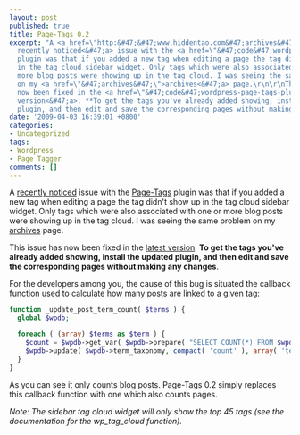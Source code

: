 ```yaml
---
layout: post
published: true
title: Page-Tags 0.2
excerpt: "A <a href=\"http:&#47;&#47;www.hiddentao.com&#47;archives&#47;2009&#47;01&#47;18&#47;tag-your-wordpress-27-pages&#47;#comment-435\">
  recently noticed<&#47;a> issue with the <a href=\"&#47;code&#47;wordpress-page-tags-plugin&#47;\">Page-Tags<&#47;a>
  plugin was that if you added a new tag when editing a page the tag didn't show up
  in the tag cloud sidebar widget. Only tags which were also associated with one or
  more blog posts were showing up in the tag cloud. I was seeing the same problem
  on my <a href=\"&#47;archives&#47;\">archives<&#47;a> page.\r\n\r\nThis issue has
  now been fixed in the <a href=\"&#47;code&#47;wordpress-page-tags-plugin&#47;\">latest
  version<&#47;a>. **To get the tags you've already added showing, install the updated
  plugin, and then edit and save the corresponding pages without making any changes**.\r\n"
date: '2009-04-03 16:39:01 +0800'
categories:
- Uncategorized
tags:
- Wordpress
- Page Tagger
comments: []
---
```

A [recently noticed](/archives/2009/01/18/tag-your-wordpress-27-pages/#comment-435) issue with the [Page-Tags](/code/wordpress-page-tags-plugin/) plugin was that if you added a new tag when editing a page the tag didn't show up in the tag cloud sidebar widget. Only tags which were also associated with one or more blog posts were showing up in the tag cloud. I was seeing the same problem on my [archives](/archives/) page.

This issue has now been fixed in the [latest version](/code/wordpress-page-tags-plugin/). **To get the tags you've already added showing, install the updated plugin, and then edit and save the corresponding pages without making any changes**.

For the developers among you, the cause of this bug is situated the callback function used to calculate how many posts are linked to a given tag:

```php
function _update_post_term_count( $terms ) {
  global $wpdb;

  foreach ( (array) $terms as $term ) {
    $count = $wpdb->get_var( $wpdb->prepare( "SELECT COUNT(*) FROM $wpdb->term_relationships, $wpdb->posts WHERE $wpdb->posts.ID = $wpdb->term_relationships.object_id AND post_status = 'publish' AND post_type = 'post' AND term_taxonomy_id = %d", $term ) );
    $wpdb->update( $wpdb->term_taxonomy, compact( 'count' ), array( 'term_taxonomy_id' => $term ) );
  }
}
```

As you can see it only counts blog posts. Page-Tags 0.2 simply replaces this callback function with one which also counts pages.

*Note: The sidebar tag cloud widget will only show the top 45 tags (see the documentation for the wp_tag_cloud function).*
